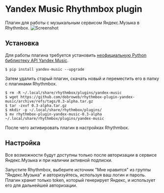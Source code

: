 # Yandex Music Rhythmbox plugin
Плагин для работы с музыкальным сервисом Яндекс.Музыка в Rhythmbox.
![Screenshot](https://user-images.githubusercontent.com/11454622/161440160-655114ee-87ec-4929-af50-da43ee5dc56b.png)
## Установка
Для работы плагина требуется установить [неофициальную Python библиотеку API Yandex Music](https://github.com/MarshalX/yandex-music-api).

    $ pip install yandex-music --upgrade

Затем удалить старый плагин, скачать новый и переместить его в папку с плагинами Rhythmbox.

    $ rm -R ~/.local/share/rhythmbox/plugins/yandex-music
    $ wget https://github.com/dobroweb/rhythmbox-plugin-yandex-music/archive/refs/tags/0.3-alpha.tar.gz
    $ tar -zxvf 0.3-alpha.tar.gz
    $ mkdir -p ~/.local/share/rhythmbox/plugins/
    $ mv rhythmbox-plugin-yandex-music-0.3-alpha ~/.local/share/rhythmbox/plugins/yandex-music

После чего активировать плагин в настройках Rhythmbox.

## Настройка
Все возможности будут доступны только после авторизации в сервисе Яндекс.Музыка и при наличии активной подписки.

Запустите Rhythmbox, выберите источник "Мне нравится" из группы "Яндекс.Музыка" и авторизуйтесь, используя ваш логин и пароль. Плагин хранит только token, который генерирует Яндекс, и использует его для дальнейшей авторизации.
